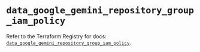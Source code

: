 # `data_google_gemini_repository_group_iam_policy`

Refer to the Terraform Registry for docs: [`data_google_gemini_repository_group_iam_policy`](https://registry.terraform.io/providers/hashicorp/google-beta/6.47.0/docs/data-sources/google_gemini_repository_group_iam_policy).
